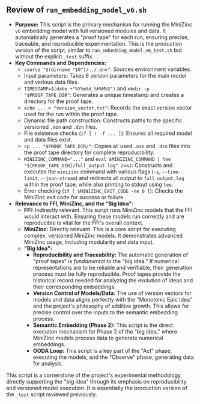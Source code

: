 ## Review of `run_embedding_model_v6.sh`

*   **Purpose:** This script is the primary mechanism for running the MiniZinc `v6` embedding model with full versioned modules and data. It automatically generates a "proof tape" for each run, ensuring precise, traceable, and reproducible experimentation. This is the production version of the script, similar to `run_embedding_model_v6_test.sh` but without the explicit `_test` suffix.
*   **Key Commands and Dependencies:**
    *   `source "$(dirname "$0")/../.env"`: Sources environment variables.
    *   Input parameters: Takes 6 version parameters for the main model and various data files.
    *   `TIMESTAMP=$(date +"%Y%m%d_%H%M%S")` and `mkdir -p "$PROOF_TAPE_DIR"`: Generates a unique timestamp and creates a directory for the proof tape.
    *   `echo ... > "version_vector.txt"`: Records the exact version vector used for the run within the proof tape.
    *   Dynamic file path construction: Constructs paths to the specific versioned `.mzn` and `.dzn` files.
    *   File existence checks (`if [ ! -f ... ]`): Ensures all required model and data files exist.
    *   `cp ... "$PROOF_TAPE_DIR/"`: Copies all used `.mzn` and `.dzn` files into the proof tape directory for complete reproducibility.
    *   `MINIZINC_COMMAND="..."` and `eval $MINIZINC_COMMAND | tee "${PROOF_TAPE_DIR}/full_output.log" 2>&1`: Constructs and executes the `minizinc` command with various flags (`-s`, `--time-limit`, `--json-stream`) and redirects all output to `full_output.log` within the proof tape, while also printing to stdout using `tee`.
    *   Error checking (`if [ $MINIZINC_EXIT_CODE -ne 0 ]`): Checks the MiniZinc exit code for success or failure.
*   **Relevance to FFI, MiniZinc, and the "Big Idea":**
    *   **FFI:** Indirectly relevant. This script runs MiniZinc models that the FFI would interact with. Ensuring these models run correctly and are reproducible is vital for the FFI's overall context.
    *   **MiniZinc:** Directly relevant. This is a core script for executing complex, versioned MiniZinc models. It demonstrates advanced MiniZinc usage, including modularity and data input.
    *   **"Big Idea":**
        *   **Reproducibility and Traceability:** The automatic generation of "proof tapes" is *fundamental* to the "big idea." If numerical representations are to be reliable and verifiable, their generation process must be fully reproducible. Proof tapes provide the historical record needed for analyzing the evolution of ideas and their corresponding embeddings.
        *   **Version Control of Models/Data:** The use of version vectors for models and data aligns perfectly with the "Monotonic Epic Idea" and the project's philosophy of additive growth. This allows for precise control over the inputs to the semantic embedding process.
        *   **Semantic Embedding (Phase 2):** This script is the direct execution mechanism for Phase 2 of the "big idea," where MiniZinc models process data to generate numerical embeddings.
        *   **OODA Loop:** This script is a key part of the "Act" phase, executing the models, and the "Observe" phase, generating data for analysis.

This script is a cornerstone of the project's experimental methodology, directly supporting the "big idea" through its emphasis on reproducibility and versioned model execution. It is essentially the production version of the `_test` script reviewed previously.
